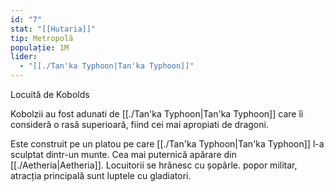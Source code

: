 ```yaml
---
id: "7"
stat: "[[Hutaria]]"
tip: Metropolă
populație: 1M
lider:
  - "[[./Tan'ka Typhoon|Tan'ka Typhoon]]"
---
```


Locuită de Kobolds

Kobolzii au fost adunati de [[./Tan'ka Typhoon|Tan'ka Typhoon]]  care îi consideră o rasă superioară, fiind cei mai apropiati de dragoni.

Este construit pe un platou pe care [[./Tan'ka Typhoon|Tan'ka Typhoon]]  l-a sculptat dintr-un munte. Cea mai puternică apărare din [[./Aetheria|Aetheria]].
Locuitorii se hrănesc cu șopârle. popor militar, atracția principală sunt luptele cu gladiatori. 


